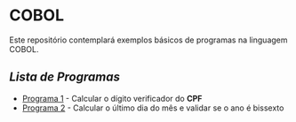 # COBOL

Este repositório contemplará exemplos básicos de programas na linguagem COBOL.

## _Lista de Programas_

- [Programa 1] - Calcular o dígito verificador do **CPF**
- [Programa 2] - Calcular o último dia do mês e validar se o ano é bissexto

[//]: #
    [Programa 1]: <https://github.com/vitorbarbieri/COBOL/blob/main/Programa_1.cbl>
    [Programa 2]: <https://github.com/vitorbarbieri/COBOL/blob/main/Programa_2.cbl>
